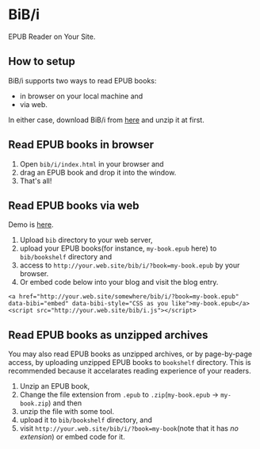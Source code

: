 BiB/i
====

EPUB Reader on Your Site.


How to setup
------------

BiB/i supports two ways to read EPUB books:

* in browser on your local machine and
* via web.

In either case, download BiB/i from [here](http://sarasa.la/bib/i/#download) and
unzip it at first.


Read EPUB books in browser
--------------------------

1. Open `bib/i/index.html` in your browser and
2. drag an EPUB book and drop it into the window.
3. That's all!


Read EPUB books via web
-----------------------

Demo is [here](http://sarasa.la/bib/i/#demo).

1. Upload `bib` directory to your web server,
2. upload your EPUB books(for instance, `my-book.epub` here) to `bib/bookshelf` directory and
3. access to `http://your.web.site/bib/i/?book=my-book.epub` by your browser.
4. Or embed code below into your blog and visit the blog entry.

```
<a href="http://your.web.site/somewhere/bib/i/?book=my-book.epub" data-bibi="embed" data-bibi-style="CSS as you like">my-book.epub</a><script src="http://your.web.site/bib/i.js"></script>
```

Read EPUB books as unzipped archives
------------------------------------

You may also read EPUB books as unzipped archives, or by page-by-page access, by uploading unzipped EPUB books to `bookshelf` directory.
This is recommended because it accelarates reading experience of your readers.

1. Unzip an EPUB book,
  1. Change the file extension from `.epub` to `.zip`(`my-book.epub` -> `my-book.zip`) and then
  2. unzip the file with some tool.
2. upload it to `bib/bookshelf` directory, and
3. visit `http://your.web.site/bib/i/?book=my-book`(note that it has *no extension*) or embed code for it.
